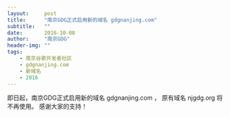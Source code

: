 ```yaml
---
layout:     post
title:      "南京GDG正式启用新的域名 gdgnanjing.com"
subtitle:   ""
date:       2016-10-08
author:     "南京GDG"
header-img: ""
tags:
    - 南京谷歌开发者社区
    - gdgnanjing.com
    - 新域名
    - 2016
---
```


即日起，南京GDG正式启用新的域名 gdgnanjing.com ， 原有域名 njgdg.org 将不再使用。
感谢大家的支持！
